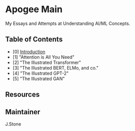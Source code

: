 # Apogee Main

My Essays and Attempts at Understanding AI/ML Concepts.

## Table of Contents

- [0] [Introduction](#introduction)
- [1] "Attention is All You Need"
- [2] "The Illustrated Transformer"
- [3] "The Illustrated BERT, ELMo, and co."
- [4] "The Illustrated GPT-2"
- [5] "The Illustrated GAN"

## Resources

## Maintainer

J.Stone
